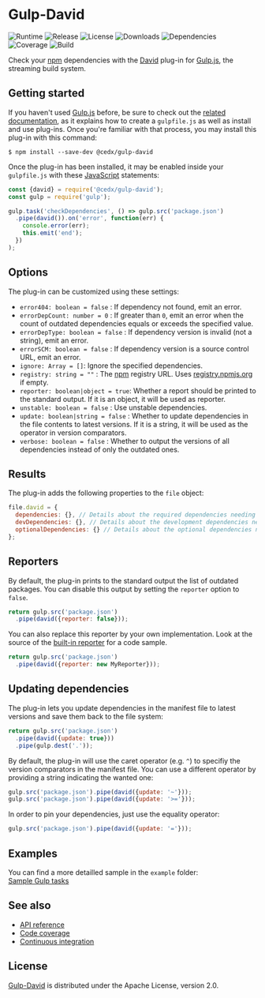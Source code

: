 # Gulp-David
![Runtime](https://img.shields.io/badge/node-%3E%3D8.0-brightgreen.svg) ![Release](https://img.shields.io/npm/v/@cedx/gulp-david.svg) ![License](https://img.shields.io/npm/l/@cedx/gulp-david.svg) ![Downloads](https://img.shields.io/npm/dt/@cedx/gulp-david.svg) ![Dependencies](https://david-dm.org/cedx/gulp-david.svg) ![Coverage](https://coveralls.io/repos/github/cedx/gulp-david/badge.svg) ![Build](https://travis-ci.org/cedx/gulp-david.svg)

Check your [npm](https://www.npmjs.com) dependencies with the [David](https://david-dm.org) plug-in for [Gulp.js](http://gulpjs.com), the streaming build system.

## Getting started
If you haven't used [Gulp.js](http://gulpjs.com) before, be sure to check out the [related documentation](https://github.com/gulpjs/gulp/blob/master/docs/README.md), as it explains how to create a `gulpfile.js` as well as install and use plug-ins. Once you're familiar with that process, you may install this plug-in with this command:

```shell
$ npm install --save-dev @cedx/gulp-david
```

Once the plug-in has been installed, it may be enabled inside your `gulpfile.js` with these [JavaScript](https://developer.mozilla.org/en-US/docs/Web/JavaScript) statements:

```javascript
const {david} = require('@cedx/gulp-david');
const gulp = require('gulp');

gulp.task('checkDependencies', () => gulp.src('package.json')
  .pipe(david()).on('error', function(err) {
    console.error(err);
    this.emit('end');
  })
);

```

## Options
The plug-in can be customized using these settings:

- `error404: boolean = false` : If dependency not found, emit an error.
- `errorDepCount: number = 0` : If greater than `0`, emit an error when the count of outdated dependencies equals or exceeds the specified value.
- `errorDepType: boolean = false` : If dependency version is invalid (not a string), emit an error.
- `errorSCM: boolean = false` : If dependency version is a source control URL, emit an error.
- `ignore: Array = []`: Ignore the specified dependencies.
- `registry: string = ""` : The [npm](https://www.npmjs.com) registry URL. Uses [registry.npmjs.org](https://registry.npmjs.org) if empty.
- `reporter: boolean|object = true`: Whether a report should be printed to the standard output. If it is an object, it will be used as reporter.
- `unstable: boolean = false` : Use unstable dependencies.
- `update: boolean|string = false` : Whether to update dependencies in the file contents to latest versions. If it is a string, it will be used as the operator in version comparators.
- `verbose: boolean = false` : Whether to output the versions of all dependencies instead of only the outdated ones.

## Results
The plug-in adds the following properties to the `file` object:

```javascript
file.david = {
  dependencies: {}, // Details about the required dependencies needing an update.
  devDependencies: {}, // Details about the development dependencies needing an update.
  optionalDependencies: {} // Details about the optional dependencies needing an update.
};
```

## Reporters
By default, the plug-in prints to the standard output the list of outdated packages.
You can disable this output by setting the `reporter` option to `false`.

```javascript
return gulp.src('package.json')
  .pipe(david({reporter: false}));
```

You can also replace this reporter by your own implementation.
Look at the source of the [built-in reporter](https://github.com/cedx/gulp-david/blob/master/src/reporter.js) for a code sample.

```javascript
return gulp.src('package.json')
  .pipe(david({reporter: new MyReporter}));
```

## Updating dependencies
The plug-in lets you update dependencies in the manifest file to latest versions and save them back to the file system:

```javascript
return gulp.src('package.json')
  .pipe(david({update: true}))
  .pipe(gulp.dest('.'));
```

By default, the plug-in will use the caret operator (e.g. `^`) to specifiy the version comparators in the manifest file.
You can use a different operator by providing a string indicating the wanted one:

```javascript
gulp.src('package.json').pipe(david({update: '~'}));
gulp.src('package.json').pipe(david({update: '>='}));
```

In order to pin your dependencies, just use the equality operator:

```javascript
gulp.src('package.json').pipe(david({update: '='}));
```

## Examples
You can find a more detailled sample in the `example` folder:  
[Sample Gulp tasks](https://github.com/cedx/gulp-david/blob/master/example/gulpfile.js)

## See also
- [API reference](https://cedx.github.io/gulp-david)
- [Code coverage](https://coveralls.io/github/cedx/gulp-david)
- [Continuous integration](https://travis-ci.org/cedx/gulp-david)

## License
[Gulp-David](https://github.com/cedx/gulp-david) is distributed under the Apache License, version 2.0.
